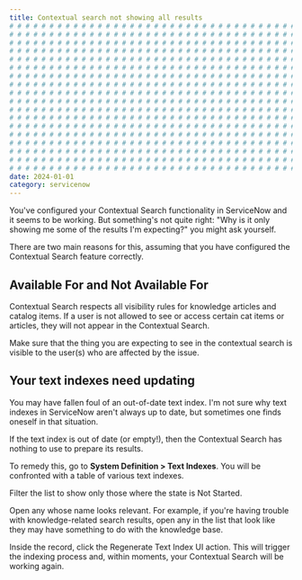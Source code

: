 ```yaml
---
title: Contextual search not showing all results
# # # # # # # # # # # # # # # # # # # # # # # # # # # # # # # # # # # # # # # #
# # # # # # # # # # # # # # # # # # # # # # # # # # # # # # # # # # # # # # # #
# # # # # # # # # # # # # # # # # # # # # # # # # # # # # # # # # # # # # # # #
# # # # # # # # # # # # # # # # # # # # # # # # # # # # # # # # # # # # # # # #
# # # # # # # # # # # # # # # # # # # # # # # # # # # # # # # # # # # # # # # #
# # # # # # # # # # # # # # # # # # # # # # # # # # # # # # # # # # # # # # # #
# # # # # # # # # # # # # # # # # # # # # # # # # # # # # # # # # # # # # # # #
# # # # # # # # # # # # # # # # # # # # # # # # # # # # # # # # # # # # # # # #
# # # # # # # # # # # # # # # # # # # # # # # # # # # # # # # # # # # # # # # #
# # # # # # # # # # # # # # # # # # # # # # # # # # # # # # # # # # # # # # # #
# # # # # # # # # # # # # # # # # # # # # # # # # # # # # # # # # # # # # # # #
# # # # # # # # # # # # # # # # # # # # # # # # # # # # # # # # # # # # # # # #
# # # # # # # # # # # # # # # # # # # # # # # # # # # # # # # # # # # # # # # #
# # # # # # # # # # # # # # # # # # # # # # # # # # # # # # # # # # # # # # # #
# # # # # # # # # # # # # # # # # # # # # # # # # # # # # # # # # # # # # # # #
# # # # # # # # # # # # # # # # # # # # # # # # # # # # # # # # # # # # # # # #
# # # # # # # # # # # # # # # # # # # # # # # # # # # # # # # # # # # # # # # #
# # # # # # # # # # # # # # # # # # # # # # # # # # # # # # # # # # # # # # # #
date: 2024-01-01
category: servicenow
---
```



You've configured your Contextual Search functionality in ServiceNow and it seems to be working. But something's not quite right: "Why is it only showing me some of the results I'm expecting?" you might ask yourself.

There are two main reasons for this, assuming that you have configured the Contextual Search feature correctly.

## Available For and Not Available For

Contextual Search respects all visibility rules for knowledge articles and catalog items. If a user is not allowed to see or access certain cat items or articles, they will not appear in the Contextual Search.

Make sure that the thing you are expecting to see in the contextual search is visible to the user(s) who are affected by the issue.

## Your text indexes need updating

You may have fallen foul of an out-of-date text index. I'm not sure why text indexes in ServiceNow aren't always up to date, but sometimes one finds oneself in that situation.

If the text index is out of date (or empty!), then the Contextual Search has nothing to use to prepare its results.

To remedy this, go to **System Definition > Text Indexes**. You will be confronted with a table of various text indexes.

Filter the list to show only those where the state is Not Started.

Open any whose name looks relevant. For example, if you're having trouble with knowledge-related search results, open any in the list that look like they may have something to do with the knowledge base.

Inside the record, click the Regenerate Text Index UI action. This will trigger the indexing process and, within moments, your Contextual Search will be working again.
